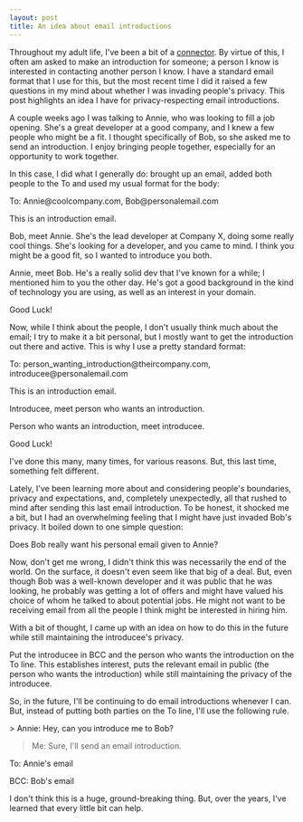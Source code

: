 ```yaml
---
layout: post
title: An idea about email introductions
---
```


Throughout my adult life, I've been a bit of a <a href="http://en.wikipedia.org/wiki/The_Tipping_Point#The_Law_of_the_Few">connector</a>. By virtue of this, I often am asked to make an introduction for someone; a person I know is interested in contacting another person I know. I have a standard email format that I use for this, but the most recent time I did it raised a few questions in my mind about whether I was invading people's privacy. This post highlights an idea I have for privacy-respecting email introductions.

A couple weeks ago I was talking to Annie, who was looking to fill a job opening. She's a great developer at a good company, and I knew a few people who might be a fit. I thought specifically of Bob, so she asked me to send an introduction. I enjoy bringing people together, especially for an opportunity to work together.

In this case, I did what I generally do: brought up an email, added both people to the To and used my usual format for the body:

<aside class='callout highlight'>
To: Annie@coolcompany.com, Bob@personalemail.com

This is an introduction email.

Bob, meet Annie. She's the lead developer at Company X, doing some really cool things. She's looking for a developer, and you came to mind. I think you might be a good fit, so I wanted to introduce you both.

Annie, meet Bob. He's a really solid dev that I've known for a while; I mentioned him to you the other day. He's got a good background in the kind of technology you are using, as well as an interest in your domain.

Good Luck!
</aside>

Now, while I think about the people, I don't usually think much about the email; I try to make it a bit personal, but I mostly want to get the introduction out there and active. This is why I use a pretty standard format:

<aside class='callout highlight'>
To: person_wanting_introduction@theircompany.com, introducee@personalemail.com

This is an introduction email.

Introducee, meet person who wants an introduction.

Person who wants an introduction, meet introducee.

Good Luck!
</aside>

I've done this many, many times, for various reasons. But, this last time, something felt different.

Lately, I've been learning more about and considering people's boundaries, privacy and expectations, and, completely unexpectedly, all that rushed to mind after sending this last email introduction. To be honest, it shocked me a bit, but I had an overwhelming feeling that I might have just invaded Bob's privacy. It boiled down to one simple question:

<aside class='callout highlight'>
Does Bob really want his personal email given to Annie?
</aside>

Now, don't get me wrong, I didn't think this was necessarily the end of the world. On the surface, it doesn't even seem like that big of a deal. But, even though Bob was a well-known developer and it was public that he was looking, he probably was getting a lot of offers and might have valued his choice of whom he talked to about potential jobs. He might not want to be receiving email from all the people I think might be interested in hiring him.

With a bit of thought, I came up with an idea on how to do this in the future while still maintaining the introducee's privacy.

<aside class='callout highlight'>
Put the introducee in BCC and the person who wants the introduction on the To line. This establishes interest, puts the relevant email in public (the person who wants the introduction) while still maintaining the privacy of the introducee.
</aside>

So, in the future, I'll be continuing to do email introductions whenever I can. But, instead of putting both parties on the To line, I'll use the following rule.

<aside class='callout highlight'>
> Annie: Hey, can you introduce me to Bob?

> Me: Sure, I'll send an email introduction.

To: Annie's email

BCC: Bob's email
</aside>

I don't think this is a huge, ground-breaking thing. But, over the years, I've learned that every little bit can help.
